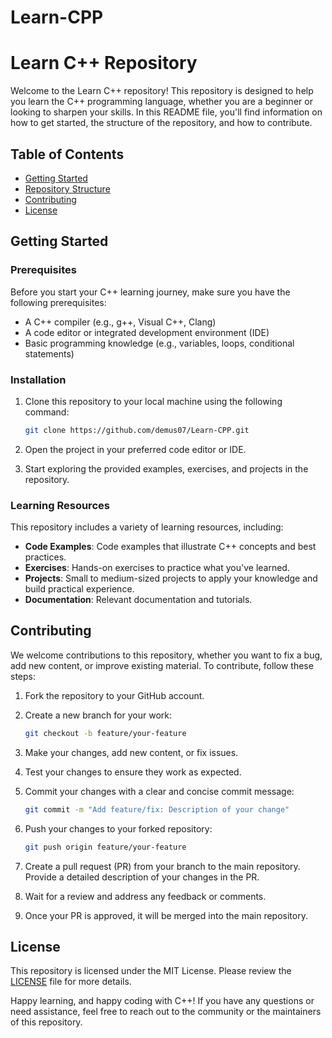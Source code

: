 # Learn-CPP
# Learn C++ Repository

Welcome to the Learn C++ repository! This repository is designed to help you learn the C++ programming language, whether you are a beginner or looking to sharpen your skills. In this README file, you'll find information on how to get started, the structure of the repository, and how to contribute.

## Table of Contents

- [Getting Started](#getting-started)
- [Repository Structure](#repository-structure)
- [Contributing](#contributing)
- [License](#license)

## Getting Started

### Prerequisites

Before you start your C++ learning journey, make sure you have the following prerequisites:

- A C++ compiler (e.g., g++, Visual C++, Clang)
- A code editor or integrated development environment (IDE)
- Basic programming knowledge (e.g., variables, loops, conditional statements)

### Installation

1. Clone this repository to your local machine using the following command:

   ```bash
   git clone https://github.com/demus07/Learn-CPP.git
   ```

2. Open the project in your preferred code editor or IDE.

3. Start exploring the provided examples, exercises, and projects in the repository.

### Learning Resources

This repository includes a variety of learning resources, including:

- **Code Examples**: Code examples that illustrate C++ concepts and best practices.
- **Exercises**: Hands-on exercises to practice what you've learned.
- **Projects**: Small to medium-sized projects to apply your knowledge and build practical experience.
- **Documentation**: Relevant documentation and tutorials.


## Contributing

We welcome contributions to this repository, whether you want to fix a bug, add new content, or improve existing material. To contribute, follow these steps:

1. Fork the repository to your GitHub account.

2. Create a new branch for your work:

   ```bash
   git checkout -b feature/your-feature
   ```

3. Make your changes, add new content, or fix issues.

4. Test your changes to ensure they work as expected.

5. Commit your changes with a clear and concise commit message:

   ```bash
   git commit -m "Add feature/fix: Description of your change"
   ```

6. Push your changes to your forked repository:

   ```bash
   git push origin feature/your-feature
   ```

7. Create a pull request (PR) from your branch to the main repository. Provide a detailed description of your changes in the PR.

8. Wait for a review and address any feedback or comments.

9. Once your PR is approved, it will be merged into the main repository.

## License

This repository is licensed under the MIT License. Please review the [LICENSE](LICENSE) file for more details.

Happy learning, and happy coding with C++! If you have any questions or need assistance, feel free to reach out to the community or the maintainers of this repository.
